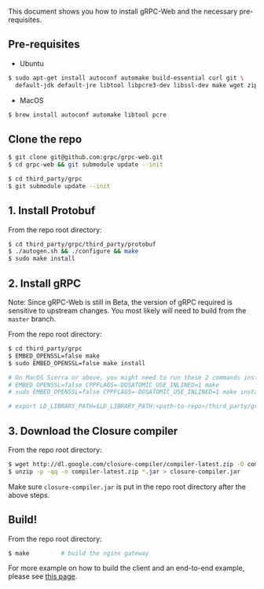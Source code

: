 This document shows you how to install gRPC-Web and the necessary
pre-requisites.

## Pre-requisites

* Ubuntu

```sh
$ sudo apt-get install autoconf automake build-essential curl git \
  default-jdk default-jre libtool libpcre3-dev libssl-dev make wget zip
```

* MacOS

```sh
$ brew install autoconf automake libtool pcre
```

## Clone the repo

```sh
$ git clone git@github.com:grpc/grpc-web.git
$ cd grpc-web && git submodule update --init

$ cd third_party/grpc
$ git submodule update --init
```

## 1. Install Protobuf

From the repo root directory:

```sh
$ cd third_party/grpc/third_party/protobuf
$ ./autogen.sh && ./configure && make
$ sudo make install
```


## 2. Install gRPC

Note: Since gRPC-Web is still in Beta, the version of gRPC required is
sensitive to upstream changes. You most likely will need to build from
the `master` branch.

From the repo root directory:

```sh
$ cd third_party/grpc
$ EMBED_OPENSSL=false make
$ sudo EMBED_OPENSSL=false make install

# On MacOS Sierra or above, you might need to run these 2 commands instead
# EMBED_OPENSSL=false CPPFLAGS=-DOSATOMIC_USE_INLINED=1 make
# sudo EMBED_OPENSSL=false CPPFLAGS=-DOSATOMIC_USE_INLINED=1 make install

# export LD_LIBRARY_PATH=$LD_LIBRARY_PATH:<path-to-repo>/third_party/grpc/libs/opt
```

## 3. Download the Closure compiler

From the repo root directory:

```sh
$ wget http://dl.google.com/closure-compiler/compiler-latest.zip -O compiler-latest.zip
$ unzip -p -qq -o compiler-latest.zip *.jar > closure-compiler.jar
```

Make sure `closure-compiler.jar` is put in the repo root directory after the
above steps.


## Build!

From the repo root directory:

```sh
$ make         # build the nginx gateway
```


For more example on how to build the client and an end-to-end example, please
see [this page](net/grpc/gateway/examples/echo).
